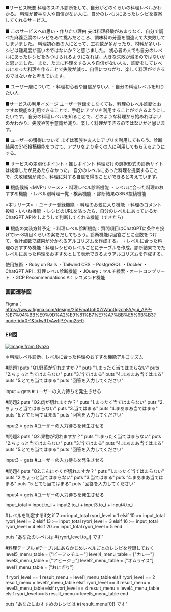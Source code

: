 ■サービス概要
料理のスキル診断をして、自分がどのくらいの料理レベルかわかる。
料理が苦手な人や自信がない人に、自分のレベルにあったレシピを提案してくれるサービス。

■ このサービスへの思い・作りたい理由
夫は料理経験があまりなく、自分で調べた麻婆豆腐のレシピをみて挑んだところ、調味料の分量を間違えて大失敗してしまいました。
料理初心者の人にとって、工程数が多かったり、材料が多いレシピは難易度が高いのではないか？と感じました。
初心者の人でも自分のレべルにあったレシピをみつけられるようになれば、大きな失敗が減るのではないかと思いました。
また、たまに料理をする人や自信がない人も、診断をしてレベルにあった料理を作ることで失敗が減り、自信につながり、楽しく料理ができるのではないかと考えています。

■ ユーザー層について
・料理初心者や自信がない人
・自分の料理レベルを知りたい人

■サービスの利用イメージ
ユーザー登録をしなくても、料理のレベル診断とおすすめ機能を利用できることで、手軽にアプリを利用することができるようにしたいです。
自分の料理レベルを知ることで、どのような料理から始めればよいのかわかり、失敗や苦手意識が減り、楽しく料理ができるのではないかと思います。


■ ユーザーの獲得について
まずは家族や友人にアプリを利用してもらう。診断結果のSNS投稿機能をつけて、アプリをより多くの人に利用してもらえるようにする。

■ サービスの差別化ポイント・推しポイント
料理だけの選択形式の診断サイトは検索したが見あたらなかった。
自分のレベルにあった料理を提案することで、失敗経験が減り、料理に対する自信を得ることができると考えています。

■ 機能候補
<MVPリリース>
・料理レベル診断機能
・レベルに合った料理のおすすめ機能
・レベル別料理一覧・検索機能
・診断結果のSNS投稿機能

<本リリース>
・ユーザー登録機能
・料理のお気に入り機能
・料理のコメント投稿・いいね機能
・レシピのURLを貼ったら、自分のレベルにあっているかChatGPT APIをしようして判断してくれる機能（できたら）

■ 機能の実装方針予定
・料理レベル診断機能：質問項目はChatGPTに条件を投げて5〜8項目くらいの案をだしてもらう。診断機能は回答ごとに点数をつけて、合計点数で結果が分かれるアルゴリズムを作成する。
・レベルに合った料理のおすすめ機能：料理レシピのレベルごとにテーブルを作成。診断結果ででたレベルにあった料理をおすすめとして表示できるようアルゴリズムを作成する。

使用技術
・Ruby on Rails
・Tailwind CSS
・PostgreSQL
・Docker
・ChatGPT API：料理レベル診断機能
・JQuery：マルチ検索・オートコンプリート
・GCP Recommendations A：レコメンド機能


### 画面遷移図
Figma：https://www.figma.com/design/25tEmaUohXZiWqo0gzchFA/yui_APP-%E7%94%BB%E9%9D%A2%E9%81%B7%E7%A7%BB%E5%9B%B3?node-id=0-1&t=Iw9TyAwfjPZypn25-0

### ER図
[![Image from Gyazo](https://i.gyazo.com/52d8adb9b76d672faa3ed6ab11debaa5.png)](https://gyazo.com/52d8adb9b76d672faa3ed6ab11debaa5)


＊料理レベル診断、レベルに合った料理のおすすめ機能アルゴリズム

#問題1
puts "Q1.野菜が切れますか？"
puts "1.まったく当てはまらない"
puts "2.ちょっと当てはまらない"
puts "3.当てはまる"
puts "4.まあまあ当てはまる"
puts "5.とても当てはまる"
puts "回答を入力してください"

input = gets #ユーザーの入力待ちを発生させる

#問題2
puts "Q2.肉が切れますか？"
puts "1.まったく当てはまらない"
puts "2.ちょっと当てはまらない"
puts "3.当てはまる"
puts "4.まあまあ当てはまる"
puts "5.とても当てはまる"
puts "回答を入力してください"

input2 = gets #ユーザーの入力待ちを発生させる

#問題3
puts "Q2.果物が切れますか？"
puts "1.まったく当てはまらない"
puts "2.ちょっと当てはまらない"
puts "3.当てはまる"
puts "4.まあまあ当てはまる"
puts "5.とても当てはまる"
puts "回答を入力してください"

input3 = gets #ユーザーの入力待ちを発生させる

#問題4
puts "Q2.こんにゃくが切れますか？"
puts "1.まったく当てはまらない"
puts "2.ちょっと当てはまらない"
puts "3.当てはまる"
puts "4.まあまあ当てはまる"
puts "5.とても当てはまる"
puts "回答を入力してください"

input4 = gets #ユーザーの入力待ちを発生させる

input_total = input.to_i + input2.to_i + input3.to_i + input4.to_i

#レベルを判定するif文
if 7 >= input_total
    ryori_level = 1
elsif 10 >= input_total
    ryori_level = 2
elsif 13 >= input_total
    ryori_level = 3
elsif 16 >= input_total
    ryori_level = 4
elsif 20 >= input_total
    ryori_level = 5
end

puts "あなたのレベルは #{ryori_level.to_i} です"

#料理テーブル
#テーブルにあらかじめレベルごとのレシピを登録しておく
level5_menu_table = ["ビーフシチュー"]
level4_menu_table = ["カレー"]
level3_menu_table = ["アヒージョ"]
level2_menu_table = ["オムライス"]
level1_menu_table = ["おにぎり"] 

if ryori_level == 1
    result_menu = level1_menu_table
elsif ryori_level == 2
    result_menu = level2_menu_table
elsif ryori_level == 3
    result_menu = level3_menu_table
elsif ryori_level == 4
    result_menu = level4_menu_table
elsif ryori_level == 5
    result_menu = level5_menu_table
end

puts "あなたにおすすめのレシピは #{result_menu[0]} です"